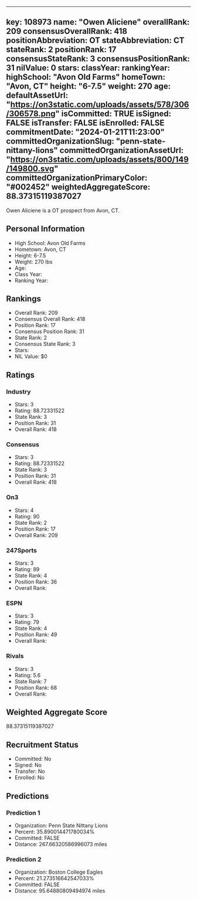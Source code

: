 ---
  key: 108973
  name: "Owen Aliciene"
  overallRank: 209
  consensusOverallRank: 418
  positionAbbreviation: OT
  stateAbbreviation: CT
  stateRank: 2
  positionRank: 17
  consensusStateRank: 3
  consensusPositionRank: 31
  nilValue: 0
  stars: 
  classYear: 
  rankingYear: 
  highSchool: "Avon Old Farms"
  homeTown: "Avon, CT"
  height: "6-7.5"
  weight: 270
  age: 
  defaultAssetUrl: "https://on3static.com/uploads/assets/578/306/306578.png"
  isCommitted: TRUE
  isSigned: FALSE
  isTransfer: FALSE
  isEnrolled: FALSE
  commitmentDate: "2024-01-21T11:23:00"
  committedOrganizationSlug: "penn-state-nittany-lions"
  committedOrganizationAssetUrl: "https://on3static.com/uploads/assets/800/149/149800.svg"
  committedOrganizationPrimaryColor: "#002452"
  weightedAggregateScore: 88.37315119387027
  ---
  
  Owen Aliciene is a OT prospect from Avon, CT.
  
  ## Personal Information
  - High School: Avon Old Farms
  - Hometown: Avon, CT
  - Height: 6-7.5
  - Weight: 270 lbs
  - Age: 
  - Class Year: 
  - Ranking Year: 
  
  ## Rankings
  - Overall Rank: 209
  - Consensus Overall Rank: 418
  - Position Rank: 17
  - Consensus Position Rank: 31
  - State Rank: 2
  - Consensus State Rank: 3
  - Stars: 
  - NIL Value: $0
  
  ## Ratings
  
  ### Industry
  - Stars: 3
  - Rating: 88.72331522
  - State Rank: 3
  - Position Rank: 31
  - Overall Rank: 418
  
  ### Consensus
  - Stars: 3
  - Rating: 88.72331522
  - State Rank: 3
  - Position Rank: 31
  - Overall Rank: 418
  
  ### On3
  - Stars: 4
  - Rating: 90
  - State Rank: 2
  - Position Rank: 17
  - Overall Rank: 209
  
  ### 247Sports
  - Stars: 3
  - Rating: 89
  - State Rank: 4
  - Position Rank: 36
  - Overall Rank: 
  
  ### ESPN
  - Stars: 3
  - Rating: 79
  - State Rank: 4
  - Position Rank: 49
  - Overall Rank: 
  
  ### Rivals
  - Stars: 3
  - Rating: 5.6
  - State Rank: 7
  - Position Rank: 68
  - Overall Rank: 
  
  ## Weighted Aggregate Score
  88.37315119387027
  
  ## Recruitment Status
  - Committed: No
  - Signed: No
  - Transfer: No
  - Enrolled: No
  
  
  
  ## Predictions
  
  ### Prediction 1
  - Organization: Penn State Nittany Lions
  - Percent: 35.890014471780034%
  - Committed: FALSE
  - Distance: 267.66320586996073 miles
  
  ### Prediction 2
  - Organization: Boston College Eagles
  - Percent: 21.273516642547033%
  - Committed: FALSE
  - Distance: 95.64880809494974 miles
  